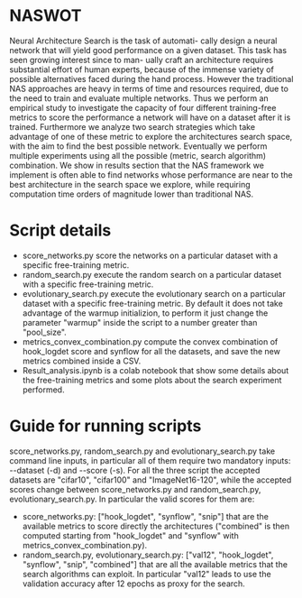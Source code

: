 # NASWOT
Neural Architecture Search is the task of automati-
cally design a neural network that will yield good performance on
a given dataset. This task has seen growing interest since to man-
ually craft an architecture requires substantial effort of human
experts, because of the immense variety of possible alternatives
faced during the hand process. However the traditional NAS
approaches are heavy in terms of time and resources required,
due to the need to train and evaluate multiple networks. Thus
we perform an empirical study to investigate the capacity of
four different training-free metrics to score the performance a
network will have on a dataset after it is trained. Furthermore we
analyze two search strategies which take advantage of one of these
metric to explore the architectures search space, with the aim to
find the best possible network. Eventually we perform multiple
experiments using all the possible (metric, search algorithm)
combination. We show in results section that the NAS framework
we implement is often able to find networks whose performance
are near to the best architecture in the search space we explore,
while requiring computation time orders of magnitude lower than
traditional NAS.

# Script details
- score_networks.py score the networks on a particular dataset with a specific free-training metric.
- random_search.py execute the random search on a particular dataset with a specific free-training metric.
- evolutionary_search.py execute the evolutionary search on a particular dataset with a specific free-training metric. By default it does not take advantage of the warmup initializion, to perform it just change the parameter "warmup" inside the script to a number greater than "pool_size".
- metrics_convex_combination.py compute the convex combination of hook_logdet score and synflow for all the datasets, and save the new metrics combined inside a CSV.
- Result_analysis.ipynb is a colab notebook that show some details about the free-training metrics and some plots about the search experiment performed.

# Guide for running scripts  
score_networks.py, random_search.py and evolutionary_search.py take command line inputs, in particular all of them require two mandatory inputs: --dataset (-d) and --score (-s). For all the three script the accepted datasets are "cifar10", "cifar100" and "ImageNet16-120", while the accepted scores change between score_networks.py and random_search.py, evolutionary_search.py.
In particular the valid scores for them are:
- score_networks.py: ["hook_logdet", "synflow", "snip"] that are the available metrics to score directly the architectures ("combined" is then computed starting from "hook_logdet" and "synflow" with metrics_convex_combination.py).
- random_search.py, evolutionary_search.py: ["val12", "hook_logdet", "synflow", "snip", "combined"] that are all the available metrics that the search algorithms can exploit. In particular "val12" leads to use the validation accuracy after 12 epochs as proxy for the search.

